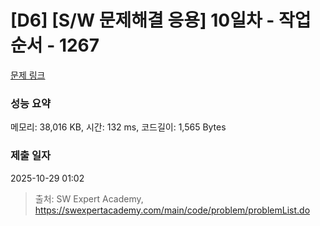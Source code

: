 # [D6] [S/W 문제해결 응용] 10일차 - 작업순서 - 1267 

[문제 링크](https://swexpertacademy.com/main/code/problem/problemDetail.do?contestProbId=AV18TrIqIwUCFAZN) 

### 성능 요약

메모리: 38,016 KB, 시간: 132 ms, 코드길이: 1,565 Bytes

### 제출 일자

2025-10-29 01:02



> 출처: SW Expert Academy, https://swexpertacademy.com/main/code/problem/problemList.do